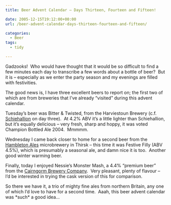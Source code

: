 ```yaml
---
title: Beer Advent Calendar – Days Thirteen, Fourteen and Fifteen!

date: 2005-12-15T19:12:00+00:00
url: /beer-advent-calendar-days-thirteen-fourteen-and-fifteen/

categories:
  - Beer
tags:
  - tidy

---
```

Gadzooks!  Who would have thought that it would be so difficult to find a few minutes each day to transcribe a few words about a bottle of beer?  But it is &#8211; especially as we enter the party season and my evenings are filled with festivities.

The good news is, I have three excellent beers to report on; the first two of which are from breweries that I&#8217;ve already &#8220;visited&#8221; during this advent calendar.

Tuesday&#8217;s beer was Bitter & Twisted, from the Harviestoun Brewery (c.f. [Schiehallion][1] on day three).  At 4.2% ABV it&#8217;s a little lighter than Schiehallion, but it&#8217;s equally delicious &#8211; very fresh, sharp and hoppy, it was voted Champion Bottled Ale 2004.  Mmmmm.

Wednesday I came back closer to home for a second beer from the [Hambleton Ales][2] microbrewery in Thirsk &#8211; this time it was Festive Filly (ABV 4.5%), which is presumably a seasonal ale, and damn nice it is too.  Another good winter warming beer.

Finally, today I enjoyed Nessie&#8217;s Monster Mash, a 4.4% &#8220;premium beer&#8221; from the [Cairngorm Brewery Company][3].  Very pleasant, plenty of flavour &#8211; I&#8217;d be interested in trying the cask version of this for comparison.

So there we have it, a trio of mighty fine ales from northern Britain, any one of which I&#8217;d love to have for a second time.  Aaah, this beer advent calendar was \*such\* a good idea&#8230;

 [1]: https://blog.iannelson.uk/beer-advent-calendar-day-three/
 [2]: http://www.hambletonales.co.uk/
 [3]: http://www.cairngormbrewery.com/